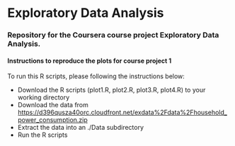 # Exploratory Data Analysis
### Repository for the Coursera course project Exploratory Data Analysis.

#### Instructions to reproduce the plots for course project 1

To run this R scripts, please following the instructions below:

 * Download the R scripts (plot1.R, plot2.R, plot3.R, plot4.R) to your working directory
 * Download the data from https://d396qusza40orc.cloudfront.net/exdata%2Fdata%2Fhousehold_power_consumption.zip
 * Extract the data into an ./Data subdirectory
 * Run the R scripts

